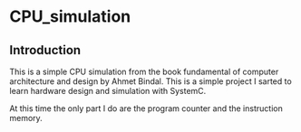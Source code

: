 # CPU_simulation

## Introduction

This is a simple CPU simulation from the book fundamental of computer architecture and design by Ahmet Bindal. This is a simple project I sarted to learn hardware design and simulation with SystemC.

At this time the only part I do are the program counter and the instruction memory.